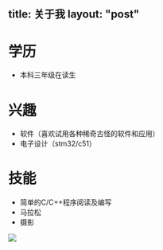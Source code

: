title: 关于我
layout: "post"
---

# 学历
- 本科三年级在读生

# 兴趣
- 软件（喜欢试用各种稀奇古怪的软件和应用）
- 电子设计（stm32/c51）

# 技能
- 简单的C/C++程序阅读及编写 
- 马拉松
- 摄影

![](/images/blog/about_me.png)
